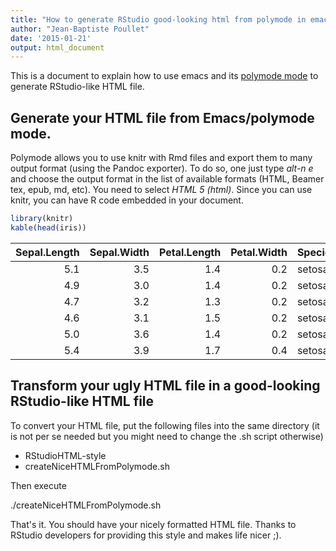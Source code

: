 ```yaml
---
title: "How to generate RStudio good-looking html from polymode in emacs"
author: "Jean-Baptiste Poullet"
date: '2015-01-21'
output: html_document
---
```


This is a document to explain how to use emacs and its [polymode mode](https://github.com/vspinu/polymode) to generate RStudio-like HTML file. 

## <a name="convertHTML"></a> Generate your HTML file from Emacs/polymode mode. 

Polymode allows you to use knitr with Rmd files and export them to many output format (using the Pandoc exporter). To do so, one just type *alt-n e* and choose the output format in the list of available formats (HTML, Beamer tex, epub, md, etc). You need to select *HTML 5 (html)*.
Since you can use knitr, you can have R code embedded in your document.

```r
library(knitr)
kable(head(iris))
```



| Sepal.Length| Sepal.Width| Petal.Length| Petal.Width|Species |
|------------:|-----------:|------------:|-----------:|:-------|
|          5.1|         3.5|          1.4|         0.2|setosa  |
|          4.9|         3.0|          1.4|         0.2|setosa  |
|          4.7|         3.2|          1.3|         0.2|setosa  |
|          4.6|         3.1|          1.5|         0.2|setosa  |
|          5.0|         3.6|          1.4|         0.2|setosa  |
|          5.4|         3.9|          1.7|         0.4|setosa  |

## <a name="material"></a> Transform your ugly HTML file in a good-looking RStudio-like HTML file

To convert your HTML file, put the following files into the same directory (it is not per se needed but you might need to change the .sh script otherwise)

- RStudioHTML-style
- createNiceHTMLFromPolymode.sh

Then execute

./createNiceHTMLFromPolymode.sh <yourHTMLfile> <HTMLoutputfile>

That's it. You should have your nicely formatted HTML file.
Thanks to RStudio developers for providing this style and makes life nicer ;).

